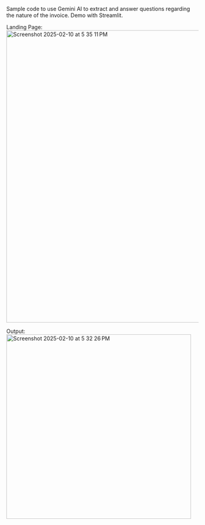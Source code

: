 Sample code to use Gemini AI to extract and answer questions regarding the nature of the invoice. Demo with Streamlit.

Landing Page:
<img width="767" alt="Screenshot 2025-02-10 at 5 35 11 PM" src="https://github.com/user-attachments/assets/4a44d182-095b-4f59-863b-e82d3f31ae79" />

Output:
<img width="484" alt="Screenshot 2025-02-10 at 5 32 26 PM" src="https://github.com/user-attachments/assets/99021c49-61b9-4577-9c12-2f2090c296a6" />
